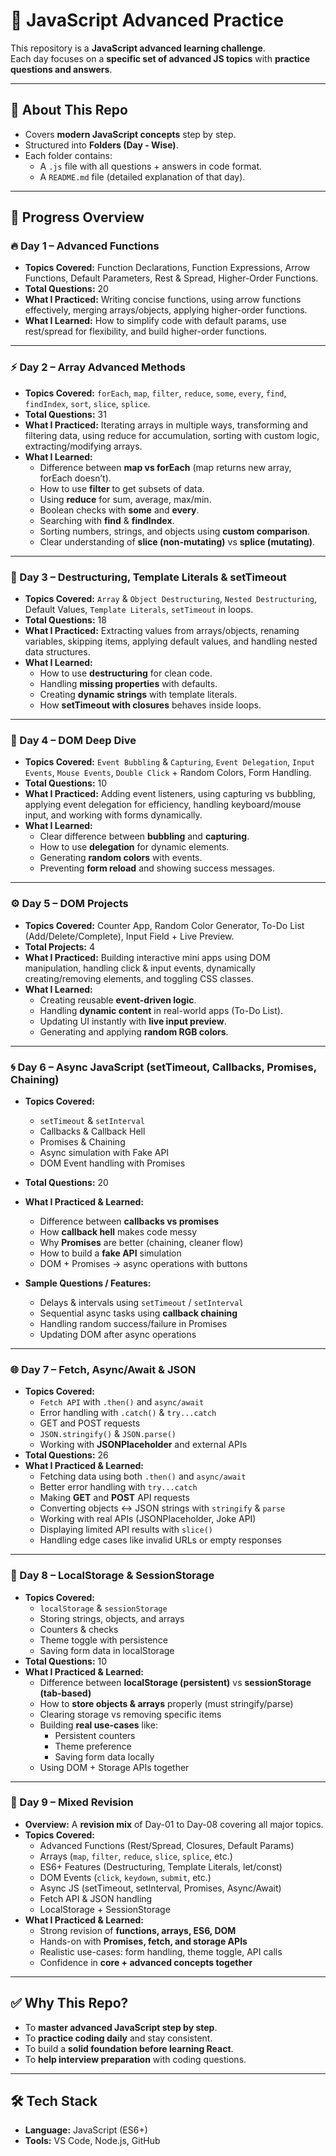# 🚀 JavaScript Advanced Practice

This repository is a **JavaScript advanced learning challenge**.  
Each day focuses on a **specific set of advanced JS topics** with **practice questions and answers**.

---

## 📘 About This Repo
- Covers **modern JavaScript concepts** step by step.  
- Structured into **Folders (Day - Wise)**.  
- Each folder contains:
  - A `.js` file with all questions + answers in code format.
  - A `README.md` file (detailed explanation of that day).

---

## 📅 Progress Overview

### 🔥 Day 1 – Advanced Functions
- **Topics Covered:** Function Declarations, Function Expressions, Arrow Functions, Default Parameters, Rest & Spread, Higher-Order Functions.  
- **Total Questions:** 20  
- **What I Practiced:** Writing concise functions, using arrow functions effectively, merging arrays/objects, applying higher-order functions.  
- **What I Learned:** How to simplify code with default params, use rest/spread for flexibility, and build higher-order functions.

---

### ⚡ Day 2 – Array Advanced Methods
- **Topics Covered:** `forEach`, `map`, `filter`, `reduce`, `some`, `every`, `find`, `findIndex`, `sort`, `slice`, `splice`.  
- **Total Questions:** 31
- **What I Practiced:** Iterating arrays in multiple ways, transforming and filtering data, using reduce for accumulation, sorting with custom logic, extracting/modifying arrays.  
- **What I Learned:**  
  - Difference between **map vs forEach** (map returns new array, forEach doesn’t).  
  - How to use **filter** to get subsets of data.  
  - Using **reduce** for sum, average, max/min.  
  - Boolean checks with **some** and **every**.  
  - Searching with **find** & **findIndex**.  
  - Sorting numbers, strings, and objects using **custom comparison**.  
  - Clear understanding of **slice (non-mutating)** vs **splice (mutating)**.

---

### 📘 Day 3 – Destructuring, Template Literals & setTimeout
- **Topics Covered:** `Array` & `Object Destructuring`, `Nested Destructuring`, Default Values, `Template Literals`, `setTimeout` in loops.  
- **Total Questions:** 18  
- **What I Practiced:** Extracting values from arrays/objects, renaming variables, skipping items, applying default values, and handling nested data structures.  
- **What I Learned:**  
  - How to use **destructuring** for clean code.  
  - Handling **missing properties** with defaults.  
  - Creating **dynamic strings** with template literals.  
  - How **setTimeout with closures** behaves inside loops.  

---

### 🎯 Day 4 – DOM Deep Dive
- **Topics Covered:** `Event Bubbling` & `Capturing`, `Event Delegation`, `Input Events`, `Mouse Events`, `Double Click` + Random Colors, Form Handling.  
- **Total Questions:** 10  
- **What I Practiced:** Adding event listeners, using capturing vs bubbling, applying event delegation for efficiency, handling keyboard/mouse input, and working with forms dynamically.  
- **What I Learned:**  
  - Clear difference between **bubbling** and **capturing**.  
  - How to use **delegation** for dynamic elements.  
  - Generating **random colors** with events.  
  - Preventing **form reload** and showing success messages.  

---

### ⚙️ Day 5 – DOM Projects
- **Topics Covered:** Counter App, Random Color Generator, To-Do List (Add/Delete/Complete), Input Field + Live Preview.  
- **Total Projects:** 4  
- **What I Practiced:** Building interactive mini apps using DOM manipulation, handling click & input events, dynamically creating/removing elements, and toggling CSS classes.  
- **What I Learned:**  
  - Creating reusable **event-driven logic**.  
  - Handling **dynamic content** in real-world apps (To-Do List).  
  - Updating UI instantly with **live input preview**.  
  - Generating and applying **random RGB colors**.  

---

### 🌀 Day 6 – Async JavaScript (setTimeout, Callbacks, Promises, Chaining)
- **Topics Covered:**  
  - `setTimeout` & `setInterval`  
  - Callbacks & Callback Hell  
  - Promises & Chaining  
  - Async simulation with Fake API  
  - DOM Event handling with Promises
- **Total Questions:** 20  
- **What I Practiced & Learned:**  
  - Difference between **callbacks vs promises**  
  - How **callback hell** makes code messy  
  - Why **Promises** are better (chaining, cleaner flow)  
  - How to build a **fake API** simulation  
  - DOM + Promises → async operations with buttons  

- **Sample Questions / Features:**  
  - Delays & intervals using `setTimeout` / `setInterval`  
  - Sequential async tasks using **callback chaining**  
  - Handling random success/failure in Promises  
  - Updating DOM after async operations  

---

### 🌐 Day 7 – Fetch, Async/Await & JSON
- **Topics Covered:**  
  - `Fetch API` with `.then()` and `async/await`  
  - Error handling with `.catch()` & `try...catch`  
  - GET and POST requests  
  - `JSON.stringify()` & `JSON.parse()`  
  - Working with **JSONPlaceholder** and external APIs  
- **Total Questions:** 26  
- **What I Practiced & Learned:**  
  - Fetching data using both `.then()` and `async/await`  
  - Better error handling with `try...catch`  
  - Making **GET** and **POST** API requests  
  - Converting objects ↔ JSON strings with `stringify` & `parse`  
  - Working with real APIs (JSONPlaceholder, Joke API)  
  - Displaying limited API results with `slice()`  
  - Handling edge cases like invalid URLs or empty responses  

---

### 💾 Day 8 – LocalStorage & SessionStorage
- **Topics Covered:**  
  - `localStorage` & `sessionStorage`  
  - Storing strings, objects, and arrays  
  - Counters & checks  
  - Theme toggle with persistence  
  - Saving form data in localStorage  
- **Total Questions:** 10  
- **What I Practiced & Learned:**  
  - Difference between **localStorage (persistent)** vs **sessionStorage (tab-based)**  
  - How to **store objects & arrays** properly (must stringify/parse)  
  - Clearing storage vs removing specific items  
  - Building **real use-cases** like:  
    - Persistent counters  
    - Theme preference  
    - Saving form data locally  
  - Using DOM + Storage APIs together  

---

### 📝 Day 9 – Mixed Revision
- **Overview:** A **revision mix** of Day-01 to Day-08 covering all major topics.  
- **Topics Covered:**  
  - Advanced Functions (Rest/Spread, Closures, Default Params)  
  - Arrays (`map`, `filter`, `reduce`, `slice`, `splice`, etc.)  
  - ES6+ Features (Destructuring, Template Literals, let/const)  
  - DOM Events (`click`, `keydown`, `submit`, etc.)  
  - Async JS (setTimeout, setInterval, Promises, Async/Await)  
  - Fetch API & JSON handling  
  - LocalStorage + SessionStorage  
- **What I Practiced & Learned:**  
  - Strong revision of **functions, arrays, ES6, DOM**  
  - Hands-on with **Promises, fetch, and storage APIs**  
  - Realistic use-cases: form handling, theme toggle, API calls  
  - Confidence in **core + advanced concepts together**  

---

## ✅ Why This Repo?
- To **master advanced JavaScript step by step**.  
- To **practice coding daily** and stay consistent.  
- To build a **solid foundation before learning React**.  
- To **help interview preparation** with coding questions.

---

## 🛠️ Tech Stack
- **Language:** JavaScript (ES6+)  
- **Tools:** VS Code, Node.js, GitHub  
